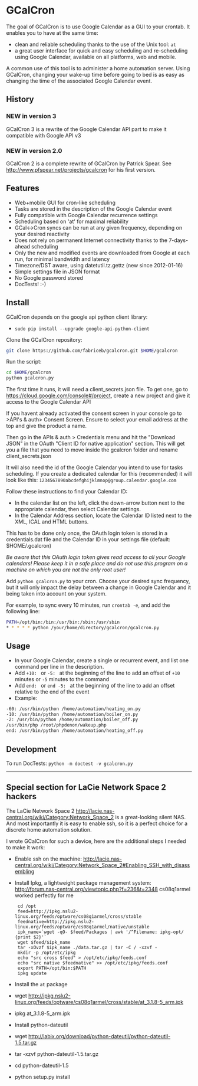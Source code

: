 # GCalCron #

The goal of GCalCron is to use Google Calendar as a GUI to your crontab. It enables you to have at the same time:

 * clean and reliable scheduling thanks to the use of the Unix tool: `at`
 * a great user interface for quick and easy scheduling and re-scheduling using Google Calendar,
   available on all platforms, web and mobile.

A common use of this tool is to administer a home automation server.
Using GCalCron, changing your wake-up time before going to bed is as easy as changing the time of
the associated Google Calendar event.


## History ##

### NEW in version 3 ###

GCalCron 3 is a rewrite of the Google Calendar API part to make it compatible with Google API v3

### NEW in version 2.0 ###

GCalCron 2 is a complete rewrite of GCalCron by Patrick Spear.
See http://www.pfspear.net/projects/gcalcron for his first version.


## Features ##

 * Web+mobile GUI for cron-like scheduling
 * Tasks are stored in the description of the Google Calendar event
 * Fully compatible with Google Calendar recurrence settings
 * Scheduling based on 'at' for maximal reliability
 * GCal<->Cron syncs can be run at any given frequency, depending on your desired reactivity
 * Does not rely on permanent Internet connectivity thanks to the 7-days-ahead scheduling
 * Only the new and modified events are downloaded from Google at each run, for minimal bandwidth and latency
 * Timezone/DST aware, using datetutil.tz.gettz (new since 2012-01-16)
 * Simple settings file in JSON format
 * No Google password stored
 * DocTests! :-)


## Install ##

GCalCron depends on the google api python client library:

* `sudo pip install --upgrade google-api-python-client`

Clone the GCalCron repository:

```bash
git clone https://github.com/fabriceb/gcalcron.git $HOME/gcalcron
```

Run the script:

```bash
cd $HOME/gcalcron
python gcalcron.py
```

The first time it runs, it will need a client_secrets.json file. To get one, go to https://cloud.google.com/console#/project, create a new project and give it access to the Google Calendar API

If you havent already activated the consent screen in your console go to >API's & auth> Consent Screen. Ensure to select your email address at the top and give the product a name.

Then go in the APIs & auth > Credentials menu and hit the "Download JSON" in the OAuth "Client ID for native application" section. This will get you a file that you need to move inside the gcalcron folder and rename client_secrets.json

It will also need the id of the Google Calendar you intend to use for tasks scheduling.
If you create a dedicated calendar for this (recommended)
it will look like this: `1234567890abcdefghijklmnop@group.calendar.google.com`

Follow these instructions to find your Calendar ID:

 * In the calendar list on the left, click the down-arrow button next to the appropriate calendar,
   then select Calendar settings.
 * In the Calendar Address section, locate the Calendar ID listed next to the XML, ICAL and HTML buttons.

This has to be done only once, the OAuth login token is stored in a credentials.dat file and the Calendar ID in your settings file (default: $HOME/.gcalcron)

*Be aware that this OAuth login token gives read access to all your Google calendars! Please keep it in a safe place and do not use this program on a machine on which you are not the only root user!*

Add `python gcalcron.py` to your cron. Choose your desired sync frequency,
but it will only impact the delay between a change in Google Calendar and it being taken into account on your system.

For example, to sync every 10 minutes, run `crontab -e`, and add the following line:

```bash
PATH=/opt/bin:/bin:/usr/bin:/sbin:/usr/sbin
* * * * * python /your/home/directory/gcalcron/gcalcron.py
```

## Usage ##

 * In your Google Calendar, create a single or recurrent event, and list one command per line in the description.
 * Add `+10: ` or `-5: ` at the beginning of the line to add an offset of `+10` minutes or `-5` minutes to the command
 * Add `end: ` or `end -5: ` at the beginning of the line to add an offset relative to the end of the event
 * Example:

```bash
-60: /usr/bin/python /home/automation/heating_on.py
-10: /usr/bin/python /home/automation/boiler_on.py
-2: /usr/bin/python /home/automation/boiler_off.py
/usr/bin/php /root/phpdenon/wakeup.php
end: /usr/bin/python /home/automation/heating_off.py
```

## Development

To run DocTests: `python -m doctest -v gcalcron.py`

-------------------------------------------------------------------------

## Special section for LaCie Network Space 2 hackers ##

The LaCie Network Space 2 http://lacie.nas-central.org/wiki/Category:Network_Space_2 is a great-looking silent NAS. And most importantly it is easy to enable ssh, so it is a perfect choice for a discrete home automation solution.

I wrote GCalCron for such a device, here are the additional steps I needed to make it work:

 * Enable ssh on the machine: http://lacie.nas-central.org/wiki/Category:Network_Space_2#Enabling_SSH_with_disassembling
 * Install Ipkg, a lightweight package management system: http://forum.nas-central.org/viewtopic.php?f=236&t=2348 cs08q1armel worked perfectly for me

        cd /opt
        feed=http://ipkg.nslu2-linux.org/feeds/optware/cs08q1armel/cross/stable
        feednative=http://ipkg.nslu2-linux.org/feeds/optware/cs08q1armel/native/unstable
        ipk_name=`wget -qO- $feed/Packages | awk '/^Filename: ipkg-opt/ {print $2}'`
        wget $feed/$ipk_name
        tar -xOvzf $ipk_name ./data.tar.gz | tar -C / -xzvf -
        mkdir -p /opt/etc/ipkg
        echo "src cross $feed" > /opt/etc/ipkg/feeds.conf
        echo "src native $feednative" >> /opt/etc/ipkg/feeds.conf
        export PATH=/opt/bin:$PATH
        ipkg update

 * Install the `at` package

  * wget http://ipkg.nslu2-linux.org/feeds/optware/cs08q1armel/cross/stable/at_3.1.8-5_arm.ipk
  * ipkg at_3.1.8-5_arm.ipk


 * Install python-dateutil

  * wget http://labix.org/download/python-dateutil/python-dateutil-1.5.tar.gz
  * tar -xzvf python-dateutil-1.5.tar.gz
  * cd python-dateutil-1.5
  * python setup.py install
